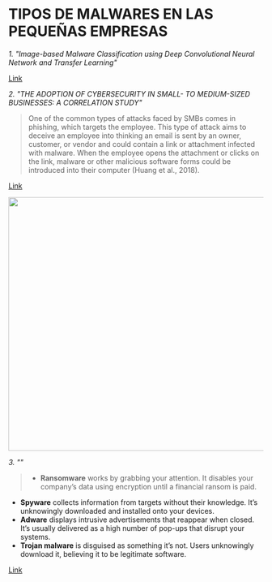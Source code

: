 # TIPOS DE MALWARES EN LAS PEQUEÑAS EMPRESAS

*1. "Image-based Malware Classification using Deep Convolutional
Neural Network and Transfer Learning"*

[Link](https://dl.acm.org/doi/pdf/10.1145/3503047.3503081)

*2. "THE ADOPTION OF CYBERSECURITY IN SMALL- TO MEDIUM-SIZED
BUSINESSES: A CORRELATION STUDY"*

>One of the common types of attacks faced by SMBs comes in phishing, which targets the
employee. This type of attack aims to deceive an employee into thinking an email is sent by an
owner, customer, or vendor and could contain a link or attachment infected with malware. When
the employee opens the attachment or clicks on the link, malware or other malicious software
forms could be introduced into their computer (Huang et al., 2018).


[Link](https://media.proquest.com/media/hms/PFT/2/kgtgJ?_s=VTralaBxRMxJkwvIfCF5R6Rs%2BsQ%3D)


<img src="https://github.com/Sebz16/Investigacion/assets/93724041/535c60e9-31ec-493f-a5c5-21a4a8ca2025" width="600" height="500" />

*3. ""*
>- **Ransomware** works by grabbing your attention. It disables your company’s data using encryption until a financial ransom is paid.
- **Spyware** collects information from targets without their knowledge. It’s unknowingly downloaded and installed onto your devices.
- **Adware** displays intrusive advertisements that reappear when closed. It’s usually delivered as a high number of pop-ups that disrupt your systems.
- **Trojan malware** is disguised as something it’s not. Users unknowingly download it, believing it to be legitimate software.

[Link](https://www.linkedin.com/pulse/why-small-businesses-greater-risk-malware-attacks-be-cybersmart-0rn9e/)
